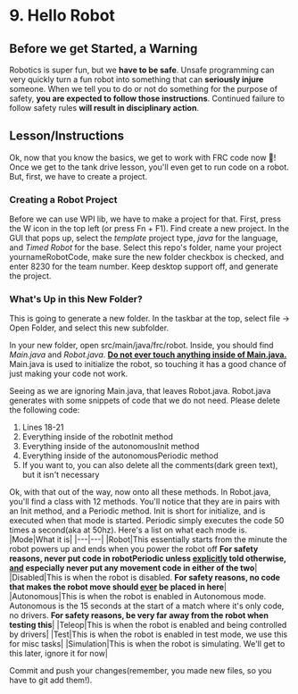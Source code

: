 # 9. Hello Robot

## Before we get Started, a Warning

Robotics is super fun, but we **have to be safe**. Unsafe programming can very quickly turn a fun robot into something that can **seriously injure** someone. When we tell you to do or not do something for the purpose of safety, **you are expected to follow those instructions**. Continued failure to follow safety rules **will result in disciplinary action**.

## Lesson/Instructions

Ok, now that you know the basics, we get to work with FRC code now :confetti_ball:! Once we get to the tank drive lesson, you'll even get to run code on a robot. But, first, we have to create a project.

### Creating a Robot Project

Before we can use WPI lib, we have to make a project for that. First, press the W icon in the top left (or press Fn + F1). Find create a new project. In the GUI that pops up, select the *template* project type, *java* for the language, and *Timed Robot* for the base. Select this repo's folder, name your project yournameRobotCode, make sure the new folder checkbox is checked, and enter 8230 for the team number. Keep desktop support off, and generate the project. 


### What's Up in this New Folder?

This is going to generate a new folder. In the taskbar at the top, select file -> Open Folder, and select this new subfolder. 

In your new folder, open src/main/java/frc/robot. Inside, you should find *Main.java* and *Robot.java*. <u>**Do not ever touch anything inside of Main.java.**</u> Main.java is used to initialize the robot, so touching it has a good chance of just making your code not work. 

Seeing as we are ignoring Main.java, that leaves Robot.java. Robot.java generates with some snippets of code that we do not need. Please delete the following code:
1. Lines 18-21
2. Everything inside of the robotInit method
3. Everything inside of the autonomousInit method
4. Everything inside of the autonomousPeriodic method
5. If you want to, you can also delete all the comments(dark green text), but it isn't necessary

Ok, with that out of the way, now onto all these methods. In Robot.java, you'll find a class with 12 methods. You'll notice that they are in pairs with an Init method, and a Periodic method. Init is short for initialize, and is executed when that mode is started. Periodic simply executes the code 50 times a second(aka at 50hz). Here's a list on what each mode is.
|Mode|What it is|
|---|---|
|Robot|This essentially starts from the minute the robot powers up and ends when you power the robot off **For safety reasons, never put code in robotPeriodic unless <u>explicitly</u> told otherwise, <u>and</u> especially never put any movement code in either of the two**|
|Disabled|This is when the robot is disabled. **For safety reasons, no code that makes the robot move should <u>ever</u> be placed in here**|
|Autonomous|This is when the robot is enabled in Autonomous mode. Autonomous is the 15 seconds at the start of a match where it's only code, no drivers. **For safety reasons, be very far away from the robot when testing this**|
|Teleop|This is when the robot is enabled and being controlled by drivers|
|Test|This is when the robot is enabled in test mode, we use this for misc tasks|
|Simulation|This is when the robot is simulating. We'll get to this later, ignore it for now|

Commit and push your changes(remember, you made new files, so you have to git add them!). 
